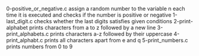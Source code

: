 0-positive_or_negative.c assign a random number to the variable n each time it is executed and checks if the number is positive or negative
1-last_digit.c checks whether the last digits satisfies given conditions
2-print-alphabet prints characters from a to z followed by a new line
3-print_alphabets.c prints characters a-z followed by their uppercase
4-print_alphabt.c prints all characters apart from e and q
5-print_numbers.c prints numbers from 0 to 9
